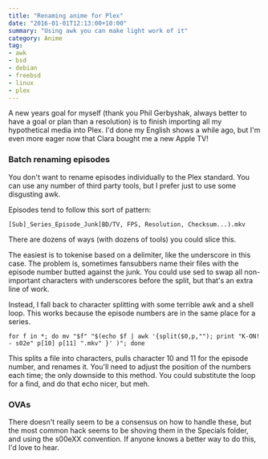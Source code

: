 ```yaml
---
title: "Renaming anime for Plex"
date: "2016-01-01T12:13:00+10:00"
summary: "Using awk you can make light work of it"
category: Anime
tag:
- awk
- bsd
- debian
- freebsd
- linux
- plex
---
```

A new years goal for myself (thank you Phil Gerbyshak, always better to have a goal or plan than a resolution) is to finish importing all my hypothetical media into Plex. I'd done my English shows a while ago, but I'm even more eager now that Clara bought me a new Apple TV!

### Batch renaming episodes

You don't want to rename episodes individually to the Plex standard. You can use any number of third party tools, but I prefer just to use some disgusting awk.

Episodes tend to follow this sort of pattern:  

    [Sub]_Series_Episode_Junk[BD/TV, FPS, Resolution, Checksum...).mkv

There are dozens of ways (with dozens of tools) you could slice this.

The easiest is to tokenise based on a delimiter, like the underscore in this case. The problem is, sometimes fansubbers name their files with the episode number butted against the junk. You could use sed to swap all non-important characters with underscores before the split, but that's an extra line of work.

Instead, I fall back to character splitting with some terrible awk and a shell loop. This works because the episode numbers are in the same place for a series.

    for f in *; do mv "$f" "$(echo $f | awk '{split($0,p,""); print "K-ON! - s02e" p[10] p[11] ".mkv" }' )"; done

This splits a file into characters, pulls character 10 and 11 for the episode number, and renames it. You'll need to adjust the position of the numbers each time; the only downside to this method. You could substitute the loop for a find, and do that echo nicer, but meh.

### OVAs
There doesn't really seem to be a consensus on how to handle these, but the most common hack seems to be shoving them in the Specials folder, and using the s00eXX convention. If anyone knows a better way to do this, I'd love to hear.
